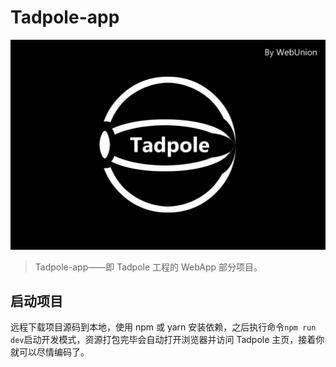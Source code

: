 
# Tadpole-app #

![image](./info/head.jpg)

> Tadpole-app——即 Tadpole 工程的 WebApp 部分项目。

## 启动项目 ##

远程下载项目源码到本地，使用 npm 或 yarn 安装依赖，之后执行命令`npm run dev`启动开发模式，资源打包完毕会自动打开浏览器并访问 Tadpole 主页，接着你就可以尽情编码了。
